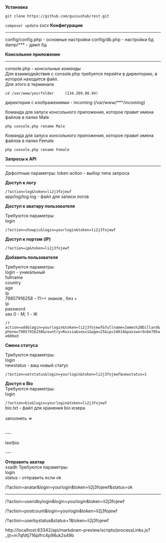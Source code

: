 
**Установка**

`git clone https://github.com/gusiushub/rest.git `

`composer update`
sxcv
**Конфигурации** <hr>
config/config.php - основные настройки
config/db.php - настройки бд
damp/*** - дамп бд 
<br>

**Консольное приложение** <hr>

console.php - _консольные команды_ <br>
Для взаимодействия с console.php требуется перейти в директорию, в которой находится файл.<br>
Для этого в терминале <br>

`cd /var/www/yourfolder     (134.209.88.94)`

директория с изображениями - incoming (/var/www/***/incoming) <br>

Команда для запуск консольного приложения, которое правит имена файлов в папке Male <br>

`php console.php rename Male`

Команда для запуск консольного приложения, которое правит имена файлов в папке Female <br>

`php console.php rename Female` 

**Запросы к API** <hr>

Дефолтные параметры:
    token
    action  - выбор типа запроса


**Доступ к логу** <br>

`/?action=log&token=li2j3fojewf`
<br>
app/log/log.log - файл для записи логов


**Доступ к аватару пользователя** 

Требуются параметры:  <br>
    login <br>
   
`/?action=showpic&login=yourlogin&token=li2j3fojewf`


**Доступ к портам (IP)** <br>

`/?action=ip&token=li2j3fojewf`


**Добавить пользователя** <br>

Требуются параметры:  <br>
    login - уникальный  <br>
    fullname  <br>
    country  <br>
    age  <br>
    ip  <br>
    79857916258  - 11=< знаков , без +   <br>
    ip   <br>
    password  <br>
    sex   0 - M; 1 - Ж  <br>
     
`/?action=add&login=yourlogin&token=li2j3fojewf&fullname=James%20Dillard&phone=79857916258&country=Russia&sex=1&age=25&ip=24014&password=be705ae609ed`


**Смена статуса**  <br>

Требуются параметры:  <br>
    login <br>
    newstatus  -  ваш новый статус    <br>
    
    
`/?action=setstatus&login=yourlogin&token=li2j3fojewf&newstatus=1`

**Доступ к Bio**  <br>
Требуются параметры:  <br>
    login  <br>
    
    
`/?action=bio&login=yourlogin&token=li2j3fojewf`
<br>
bio.txt - файл для хранения bio юзера <br>
<br>
заполнять =>  <br>
<br>

---         <br>

textbio   <br>

---  <br>

**Отправить аватар**  <br>xsadh
Требуются параметры:  <br>
    login   <br>
    status - отправить если ok <br>
    
    
/?action=avatar&login=yourlogin&token=li2j3fojewf&status=ok



_____________________________________________________________

/?action=useridbylogin&login=yourlogin&token=li2j3fojewf

/?action=postcount&login=yourlogin&token=li2j3fojewf

/?action=userbystatus&status=1&token=li2j3fojewf

http://localhost:63342/api/markdown-preview/scripts/processLinks.js?_ijt=m7qfdtj716plfrc4p98uk2s49b





